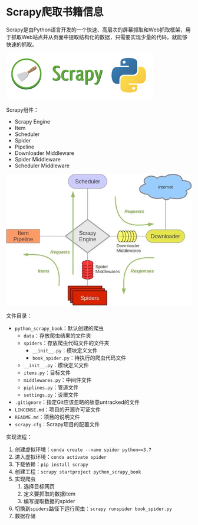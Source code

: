 # Scrapy爬取书籍信息

Scrapy是由Python语言开发的一个快速、高层次的屏幕抓取和Web抓取框架，用于抓取Web站点并从页面中提取结构化的数据，只需要实现少量的代码，就能够快速的抓取。

![](images/scrapy.png)

Scrapy组件：
- Scrapy Engine
- Item
- Scheduler
- Spider
- Pipeline
- Downloader Middleware
- Spider Middleware
- Scheduler Middleware

![](images/scrapy-structure.jpg)

文件目录：
- `python_scrapy_book`：默认创建的爬虫
    - `data`：存放爬虫结果的文件夹
    - `spiders`：存放爬虫代码文件的文件夹
        - `__init__.py`：模块定义文件
        - `book_spider.py`：待执行的爬虫代码文件
    - `__init__.py`：模块定义文件
    - `items.py`：目标文件
    - `middlewares.py`：中间件文件
    - `piplines.py`：管道文件
    - `settings.py`：设置文件
- `.gitignore`：指定Git应该忽略的故意untracked的文件
- `LINCENSE.md`：项目的开源许可证文件
- `README.md`：项目的说明文件
- `scrapy.cfg`：Scrapy项目的配置文件

实现流程：
1. 创建虚拟环境：`conda create --name spider python==3.7`
2. 进入虚拟环境：`conda activate spider`
3. 下载依赖：`pip install scrapy`
4. 创建工程：`scrapy startproject python_scrapy_book`
5. 实现爬虫
    1. 选择目标网页 
    2. 定义要抓取的数据item
    3. 编写提取数据的spider
6. 切换到`spiders`路径下运行爬虫：`scrapy runspider book_spider.py`
7. 数据存储
